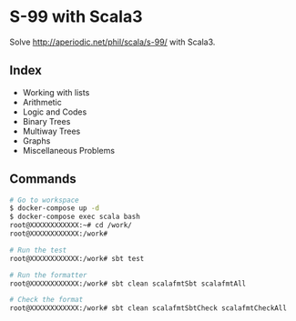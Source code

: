 # S-99 with Scala3

Solve http://aperiodic.net/phil/scala/s-99/ with Scala3.

## Index

- Working with lists
- Arithmetic
- Logic and Codes
- Binary Trees
- Multiway Trees
- Graphs
- Miscellaneous Problems

## Commands

```bash
# Go to workspace
$ docker-compose up -d
$ docker-compose exec scala bash
root@XXXXXXXXXXXX:~# cd /work/
root@XXXXXXXXXXXX:/work#

# Run the test
root@XXXXXXXXXXXX:/work# sbt test

# Run the formatter
root@XXXXXXXXXXXX:/work# sbt clean scalafmtSbt scalafmtAll

# Check the format
root@XXXXXXXXXXXX:/work# sbt clean scalafmtSbtCheck scalafmtCheckAll
```
